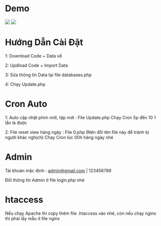 # Demo

<img src="https://github.com/hh-api/zophim/blob/main/0.png?raw=true"/>

<img src="https://github.com/hh-api/zophim/blob/main/0.jpg?raw=true"/>

# Hướng Dẫn Cài Đặt
1: Download Code + Data về

2: Updload Code + Import Data

3: Sửa thông tin Data tại file databases.php

4: Chạy Update.php

# Cron Auto
1: Auto cập nhật phim mới, tập mới : File Update.php Chạy Cron 5p đến 10 1 lần là được

2: File reset view hàng ngày : File 0.php (Nên đổi tên file này để tránh bị người khác nghịch) Chạy Cron lúc 00h hàng ngày nhé

# Admin
Tài khoản mặc định : admin@gmail.com | 123456789

Đổi thông tin Admin ở file login.php nhé

# htaccess
Nếu chạy Apache thì copy thêm file .htaccess vào nhé, còn nếu chạy nginx thì phải lấy mẫu ở file nginx

